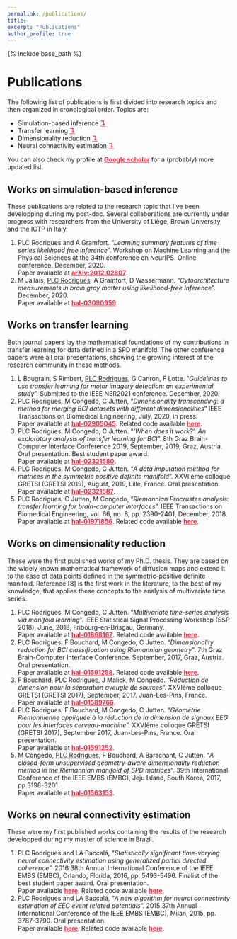 ```yaml
---
permalink: /publications/
title:
excerpt: "Publications"
author_profile: true
---
```


{% include base_path %}

# Publications
<p style="margin-bottom:1em">The following list of publications is first divided into research topics and then organized in cronological order. Topics are:
</p>
<ul>
  <li>Simulation-based inference <a href="#sbi" style="color:#FA2742; font-weight:bold;">&#8628;</a></li>
  <li>Transfer learning <a href="#transfer_learning" style="color:#FA2742; font-weight:bold;">&#8628;</a></li>
  <li>Dimensionality reduction <a href="#dimension_reduction" style="color:#FA2742; font-weight:bold;">&#8628;</a></li>
  <li>Neural connectivity estimation <a href="#pdc" style="color:#FA2742; font-weight:bold;">&#8628;</a></li>
</ul>

You can also check my profile at <a href="https://scholar.google.com/citations?user=8Jiux08AAAAJ" target="_blank" style="font-weight:bold; color:#FA2742">Google scholar</a> for a (probably) more updated list.

<h2><a id="sbi">Works on simulation-based inference</a></h2>
These publications are related to the research topic that I’ve been developping during my post-doc. Several collaborations are currently under progress with researchers from the University of Liège, Brown University and the ICTP in Italy.
<ol class="split start" style="margin-top:1em">
  <li> PLC Rodrigues and A Gramfort. “<i>Learning summary features of time series likelihood free inference</i>”. Workshop on Machine Learning and the Physical Sciences at the 34th conference on NeurIPS. Online conference. December, 2020. <br>Paper available at <a style="color:#FA2742; font-weight:bold;" href="https://arxiv.org/abs/2012.02807" target="_blank">arXiv:2012.02807</a>.</li>
  <li>M Jallais, <u>PLC Rodrigues</u>, A Gramfort, D Wassermann. “<i>Cytoarchitecture measurements in brain gray matter using likelihood-free Inference</i>”. December, 2020. <br>Paper available at <a style="color:#FA2742; font-weight:bold;" href="https://hal.inria.fr/hal-03090959" target="_blank">hal-03090959</a>.</li>
</ol>

<div id="transfer_learning">
<h2>Works on transfer learning</h2>
Both journal papers lay the mathematical foundations of my contributions in transfer learning for data defined in a SPD manifold. The other conference papers were all oral presentations, showing the growing interest of the research community in these methods.
</div>
<ol class="split" style="margin-top:1em">
  <li>L Bougrain, S Rimbert, <u>PLC Rodrigues</u>, G Canron, F Lotte. “<i>Guidelines to use transfer learning for motor imagery detection: an experimental study</i>”. Submitted to the IEEE NER2021 conference. December, 2020.</li>
  <li>PLC Rodrigues, M Congedo, C Jutten, “<i>Dimensionality transcending: a method for merging BCI datasets with different dimensionalities</i>” IEEE Transactions on Biomedical Engineering, July, 2020, in press. <br>Paper available at <a style="color:#FA2742; font-weight:bold;" href="https://hal.inria.fr/hal-02905045" target="_blank">hal-02905045</a>. Related code available <a style="color:#FA2742; font-weight:bold;" href="https://github.com/plcrodrigues/DT" target="_blank">here</a>.
  </li>
  <li>PLC Rodrigues, M Congedo, C Jutten. “<i>‘When does it work?’: An exploratory analysis of transfer learning for BCI</i>”. 8th Graz Brain-Computer Interface Conference 2019, September, 2019, Graz, Austria. Oral presentation. Best student paper award. 
  <br>Paper available at <a style="color:#FA2742; font-weight:bold;" href="https://hal.inria.fr/hal-02321580" target="_blank">hal-02321580</a>.
  </li>
  <li>PLC Rodrigues, M Congedo, C Jutten. “<i>A data imputation method for matrices in the
  symmetric positive definite manifold</i>”. XXVIIème colloque GRETSI (GRETSI 2019), August,
  2019, Lille, France. Oral presentation. 
  <br>Paper available at <a style="color:#FA2742; font-weight:bold;" href="https://hal.inria.fr/hal-02321587" target="_blank">hal-02321587</a>.  
  </li>  
  <li>PLC Rodrigues, C Jutten, M Congedo, “<i>Riemannian Procrustes analysis: transfer learning for brain-computer interfaces</i>”. IEEE Transactions on Biomedical Engineering, vol. 66, no. 8, pp. 2390-2401, December, 2018. 
  <br>Paper available at <a style="color:#FA2742; font-weight:bold;" href="https://hal.inria.fr/hal-01971856" target="_blank">hal-01971856</a>. Related code available <a style="color:#FA2742; font-weight:bold;" href="https://github.com/plcrodrigues/RPA" target="_blank">here</a>.
  </li>
</ol>

<div id="dimension_reduction">
<h2>Works on dimensionality reduction</h2>
These were the first published works of my Ph.D. thesis. They are based on the widely known mathematical framework of diffusion maps and extend it to the case of data points defined in the symmetric-positive definite manifold. Reference [8] is the first work in the literature, to the best of my knowledge, that applies these concepts to the analysis of multivariate time series.
</div>
<ol class="split" style="margin-top:1em">
  <li>PLC Rodrigues, M Congedo, C Jutten. “<i>Multivariate time-series analysis via manifold
  learning</i>”. IEEE Statistical Signal Processing Workshop (SSP 2018), June, 2018, Fribourg-en-Brisgau, Germany. 
  <br>Paper available at <a style="color:#FA2742; font-weight:bold;" href="https://hal.inria.fr/hal-01868167" target="_blank">hal-01868167</a>. Related code available <a style="color:#FA2742; font-weight:bold;" href="https://github.com/plcrodrigues/PhD-Code" target="_blank">here</a>.
  </li>
  <li>PLC Rodrigues, F Bouchard, M Congedo, C Jutten. “<i>Dimensionality reduction for BCI
  classification using Riemannian geometry</i>”. 7th Graz Brain-Computer Interface Conference. September, 2017, Graz, Austria. Oral presentation. 
  <br>Paper available at <a style="color:#FA2742; font-weight:bold;" href="https://hal.inria.fr/hal-01591258" target="_blank">hal-01591258</a>. Related code available <a style="color:#FA2742; font-weight:bold;" href="https://github.com/plcrodrigues/PhD-Code" target="_blank">here</a>.
  </li>
  <li>F Bouchard, <u>PLC Rodrigues</u>, J Malick, M Congedo. “<i>Réduction de dimension pour la séparation aveugle de sources</i>”. XXVIème colloque GRETSI (GRETSI 2017), September, 2017. Juan-Les-Pins, France. 
  <br>Paper available at <a style="color:#FA2742; font-weight:bold;" href="https://hal.inria.fr/hal-01589766" target="_blank">hal-01589766</a>.
  </li>    
  <li>PLC Rodrigues, F Bouchard, M Congedo, C Jutten. “<i>Géométrie Riemannienne appliquée
  à la réduction de la dimension de signaux EEG pour les interfaces cerveau-machine</i>”.
  XXVIème colloque GRETSI (GRETSI 2017), September 2017, Juan-Les-Pins, France. Oral
  presentation. 
  <br>Paper available at <a style="color:#FA2742; font-weight:bold;" href="https://hal.inria.fr/hal-01591252" target="_blank">hal-01591252</a>.
  </li> 
  <li>M Congedo, <u>PLC Rodrigues</u>, F Bouchard, A Barachant, C Jutten. “<i>A closed-form unsupervised geometry-aware dimensionality reduction method in the Riemannian manifold of SPD matrices</i>”. 39th International Conference of the IEEE EMBS (EMBC), Jeju Island, South Korea, 2017, pp.3198-3201.
  <br>Paper available at <a style="color:#FA2742; font-weight:bold;" href="https://hal.inria.fr/hal-01563153" target="_blank">hal-01563153</a>.
  </li>    
</ol>

<div id="pdc">
<h2>Works on neural connectivity estimation</h2>
These were my first published works containing the results of the research developped during my master of science in Brazil. 
</div>
<ol class="split" style="margin-top:1em">
  <li>PLC Rodrigues and LA Baccalá, “<i>Statistically significant time-varying neural connectivity estimation using generalized partial directed coherence</i>”. 2016 38th Annual International Conference of the IEEE EMBS (EMBC), Orlando, Florida, 2016, pp. 5493-5496. Finalist of the best student paper award. Oral presentation. 
  <br> Paper available <a style="color:#FA2742; font-weight:bold;" href="https://ieeexplore.ieee.org/abstract/document/7591970" target="_blank">here</a>. Related code available <a style="color:#FA2742; font-weight:bold;" href="https://github.com/plcrodrigues/TVPDC" target="_blank">here</a>.
</li>
  <li>PLC Rodrigues and LA Baccalá, “<i>A new algorithm for neural connectivity estimation of EEG event related potentials</i>”. 2015 37th Annual International Conference of the IEEE EMBS (EMBC), Milan, 2015, pp. 3787-3790. Oral presentation. 
  <br> Paper available <a style="color:#FA2742; font-weight:bold;" href="https://ieeexplore.ieee.org/abstract/document/7319218" target="_blank">here</a>. Related code available <a style="color:#FA2742; font-weight:bold;" href="https://github.com/plcrodrigues/TVPDC" target="_blank">here</a>.
  </li>
</ol>